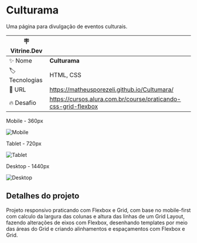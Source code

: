 # Culturama

Uma página para divulgação de eventos culturais.

| :placard: Vitrine.Dev |     |
| -------------  | --- |
| :sparkles: Nome        | **Culturama**
| :label: Tecnologias | HTML, CSS
| :rocket: URL         | https://matheusporezeli.github.io/Cultumara/
| :fire: Desafio     | https://cursos.alura.com.br/course/praticando-css-grid-flexbox

Mobile - 360px

![Mobile](https://user-images.githubusercontent.com/112051389/218305665-4208dddd-c30a-4a81-be17-fb7c3d2a3300.gif)

Tablet - 720px

![Tablet](https://user-images.githubusercontent.com/112051389/218305670-12364924-60fe-469b-b7f3-0fa2ac5608d3.gif)

Desktop - 1440px

![Desktop](https://user-images.githubusercontent.com/112051389/218305674-90161c48-868a-4fb5-9247-433da4e39a9b.gif)

## Detalhes do projeto

Projeto responsivo praticando com Flexbox e Grid, com base no mobile-first com calculo da largura das colunas e altura das linhas de um Grid Layout, fazendo alterações de eixos com Flexbox, desenhando templates por meio das áreas do Grid e criando alinhamentos e espaçamentos com Flexbox e Grid.
